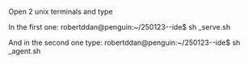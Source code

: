 Open 2 unix terminals and type

In the first one:
robertddan@penguin:~/250123--ide$ sh _serve.sh

And in the second one type:
robertddan@penguin:~/250123--ide$ sh _agent.sh
